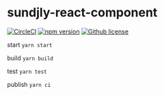 # sundjly-react-component

[![CircleCI](https://circleci.com/gh/sundjly/react-typeScript-component-demo/tree/master.svg?style=svg)](https://circleci.com/gh/sundjly/react-typeScript-component-demo/tree/master)
[![npm version](https://badge.fury.io/js/sundjly-icon.svg)](https://badge.fury.io/js/sundjly-icon)
[![Github license](https://img.shields.io/badge/license-MIT-yellow.svg)](https://github.com/sundjly/react-typeScript-component-demo/blob/master/LICENSE)



start `yarn start`

build `yarn build`

test  `yarn test`

publish   `yarn ci`